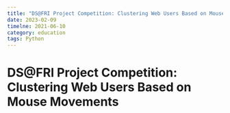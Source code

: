 ```yaml
---
title: "DS@FRI Project Competition: Clustering Web Users Based on Mouse Movements"
date: 2023-02-09
timelne: 2021-06-10
category: education
tags: Python
---
```


# DS@FRI Project Competition: Clustering Web Users Based on Mouse Movements
